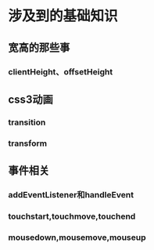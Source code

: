 # 涉及到的基础知识
## 宽高的那些事
### clientHeight、offsetHeight
## css3动画
### transition
### transform
## 事件相关
### addEventListener和handleEvent
### touchstart,touchmove,touchend
### mousedown,mousemove,mouseup

